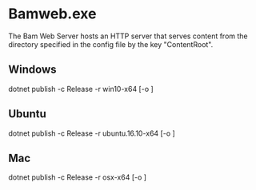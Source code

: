 ﻿# Bamweb.exe

The Bam Web Server hosts an HTTP server that serves content 
from the directory specified in the config file by the key "ContentRoot".

## Windows
dotnet publish -c Release -r win10-x64 [-o <outputpath>]

## Ubuntu
dotnet publish -c Release -r ubuntu.16.10-x64 [-o <outputpath>]

## Mac
dotnet publish -c Release -r osx-x64 [-o <outputpath>]